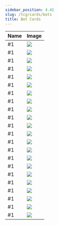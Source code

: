 ```yaml
---
sidebar_position: 4.41
slug: /tcg/cards/bots
title: Bot Cards
---
```


<table>
  <thead>
    <th>Name</th>
    <th>Image</th>
  </thead>
  <tbody>
  <tr>
    <td>#1</td>
    <td><img className="iotabot_image" src="https://assets.iotabots.io/tcg/1.png" />
</td>
</tr>
  <tr>
    <td>#1</td>
    <td><img className="iotabot_image" src="https://assets.iotabots.io/tcg/2.png" />
</td>
</tr>
  <tr>
    <td>#1</td>
    <td><img className="iotabot_image" src="https://assets.iotabots.io/tcg/3.png" />
</td>
</tr>
  <tr>
    <td>#1</td>
    <td><img className="iotabot_image" src="https://assets.iotabots.io/tcg/4.png" />
</td>
</tr>
  <tr>
    <td>#1</td>
    <td><img className="iotabot_image" src="https://assets.iotabots.io/tcg/5.png" />
</td>
</tr>
  <tr>
    <td>#1</td>
    <td><img className="iotabot_image" src="https://assets.iotabots.io/tcg/6.png" />
</td>
</tr>
  <tr>
    <td>#1</td>
    <td><img className="iotabot_image" src="https://assets.iotabots.io/tcg/7.png" />
</td>
</tr>
  <tr>
    <td>#1</td>
    <td><img className="iotabot_image" src="https://assets.iotabots.io/tcg/8.png" />
</td>
</tr>
  <tr>
    <td>#1</td>
    <td><img className="iotabot_image" src="https://assets.iotabots.io/tcg/9.png" />
</td>
</tr>
  <tr>
    <td>#1</td>
    <td><img className="iotabot_image" src="https://assets.iotabots.io/tcg/10.png" />
</td>
</tr>
  <tr>
    <td>#1</td>
    <td><img className="iotabot_image" src="https://assets.iotabots.io/tcg/11.png" />
</td>
</tr>
  <tr>
    <td>#1</td>
    <td><img className="iotabot_image" src="https://assets.iotabots.io/tcg/12.png" />
</td>
</tr>
  <tr>
    <td>#1</td>
    <td><img className="iotabot_image" src="https://assets.iotabots.io/tcg/13.png" />
</td>
</tr>
  <tr>
    <td>#1</td>
    <td><img className="iotabot_image" src="https://assets.iotabots.io/tcg/14.png" />
</td>
</tr>
  <tr>
    <td>#1</td>
    <td><img className="iotabot_image" src="https://assets.iotabots.io/tcg/15.png" />
</td>
</tr>
  <tr>
    <td>#1</td>
    <td><img className="iotabot_image" src="https://assets.iotabots.io/tcg/16.png" />
</td>
</tr>
  <tr>
    <td>#1</td>
    <td><img className="iotabot_image" src="https://assets.iotabots.io/tcg/17.png" />
</td>
</tr>
  <tr>
    <td>#1</td>
    <td><img className="iotabot_image" src="https://assets.iotabots.io/tcg/18.png" />
</td>
</tr>
  <tr>
    <td>#1</td>
    <td><img className="iotabot_image" src="https://assets.iotabots.io/tcg/19.png" />
</td>
</tr>
  <tr>
    <td>#1</td>
    <td><img className="iotabot_image" src="https://assets.iotabots.io/tcg/20.png" />
</td>
</tr>
  <tr>
    <td>#1</td>
    <td><img className="iotabot_image" src="https://assets.iotabots.io/tcg/21.png" />
</td>
</tr>
  <tr>
    <td>#1</td>
    <td><img className="iotabot_image" src="https://assets.iotabots.io/tcg/22.png" />
</td>
</tr>
  </tbody>
</table>
